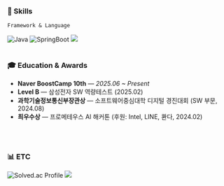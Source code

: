 



### 🧰 Skills 
`Framework & Language`

![Java](https://img.shields.io/badge/Java-007396.svg?&style=for-the-badge&logo=Java&logoColor=white)
![SpringBoot](https://img.shields.io/badge/Spring-6DB33F.svg?&style=for-the-badge&logo=SpringBoot&logoColor=white)
<img src="https://img.shields.io/badge/mysql-4479A1?style=for-the-badge&logo=mysql&logoColor=white"> 
<br/>
<br/>
  

### 🎓 Education & Awards
- **Naver BoostCamp 10th** — *2025.06 ~ Present*
- **Level B** — 삼성전자 SW 역량테스트 (2025.02)
- **과학기술정보통신부장관상** — 소프트웨어중심대학 디지털 경진대회 (SW 부문, 2024.08)
- **최우수상** — 프로메테우스 AI 해커톤 (후원: Intel, LINE, 콴다, 2024.02)

<br/>
<br/>

### 📊 ETC

![Solved.ac Profile](http://mazassumnida.wtf/api/v2/generate_badge?boj=wwqw58) <a href="https://github.com/devxb/gitanimals">
  <img src="https://render.gitanimals.org/farms/young999999999"/>
</a>
